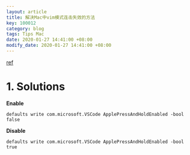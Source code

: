 ```yaml
---
layout: article
title: 解决Mac中vim模式连击失效的方法
key: 100012
category: blog
tags: Tips Mac
date: 2020-01-27 14:41:00 +08:00
modify_date: 2020-01-27 14:41:00 +08:00
---
```


[ref](https://stackoverflow.com/questions/39972335/how-do-i-press-and-hold-a-key-and-have-it-repeat-in-vscode/44010683#44010683)

# 1. Solutions

**Enable**

```shell
defaults write com.microsoft.VSCode ApplePressAndHoldEnabled -bool false
```

**Disable**

```shell
defaults write com.microsoft.VSCode ApplePressAndHoldEnabled -bool true
```